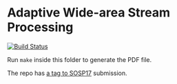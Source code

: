 # Adaptive Wide-area Stream Processing

[![Build Status](https://travis-ci.com/nebgnahz/nsdi18-awstream.svg?token=FtzQss73KSBwcHhSsrGQ&branch=master)](https://travis-ci.com/nebgnahz/nsdi18-awstream)

Run `make` inside this folder to generate the PDF file.

The repo
has [a tag to SOSP17](https://github.com/nebgnahz/nsdi18-awstream/tree/sosp17)
submission.
